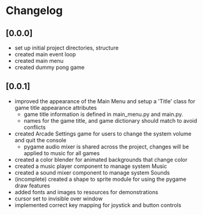 # Changelog

## [0.0.0]
 - set up initial project directories, structure
 - created main event loop
 - created main menu
 - created dummy pong game

## [0.0.1]
 - improved the appearance of the Main Menu and setup a 'Title' class for game title appearance attributes
   - game title information is defined in main_menu.py and main.py.
   - names for the game title, and game dictionary should match to avoid conflicts
 - created Arcade Settings game for users to change the system volume and quit the console
   - pygame audio mixer is shared across the project, changes will be applied to music for all games
 - created a color blender for animated backgrounds that change color
 - created a music player component to manage system Music
 - created a sound mixer component to manage system Sounds
 - (incomplete) created a shape to sprite module for using the pygame draw features
 - added fonts and images to resources for demonstrations
 - cursor set to invisible over window
 - implemented correct key mapping for joystick and button controls